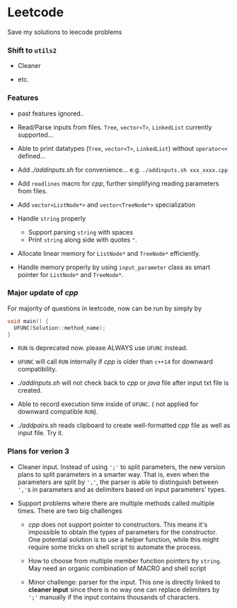 # Leetcode

Save my solutions to leecode problems


### Shift to `utils2`

* Cleaner

* etc.

### Features

* past features ignored..

* Read/Parse inputs from files. `Tree`, `vector<T>`, `LinkedList` currently supported...

* Able to print datatypes (`Tree`, `vector<T>`, `LinkedList`) without `operator<<` defined...

* Add *./addinputs.sh* for convenience... e.g. `./addinputs.sh xxx_xxxx.cpp`

* Add `readlines` macro for *cpp*, further simplifying reading parameters from files.

* Add `vector<ListNode*>` and `vector<TreeNode*>` specialization

* Handle `string` properly
  * Support parsing `string` with spaces
  * Print `string` along side with quotes `"`.

* Allocate linear memory for `ListNode*` and `TreeNode*` efficiently.

* Handle memory properly by using `input_parameter` class as smart pointer for `ListNode*` and `TreeNode*`.


### Major update of *cpp*

For majority of questions in leetcode, now can be run by simply by

```cpp
void main() {
  UFUNC(Solution::method_name);
}
```

* `RUN` is deprecated now. please ALWAYS use `UFUNC` instead.

* `UFUNC` will call `RUN` internally if *cpp* is older than `c++14` for downward compatibility.

* *./addinputs.sh* will not check back to *cpp* or *java* file after input txt file is created.

* Able to record execution time inside of `UFUNC`. ( not applied for downward compatible `RUN`).

* *./addpairs.sh* reads clipboard to create well-formatted *cpp* file as well as input file. Try it.


### Plans for verion 3

* Cleaner input. Instead of using `';'` to split parameters, the new version plans to split parameters in a smarter way. That is, even when the parameters are split by `','`, the parser is able to distinguish between `','`s in parameters and as delimiters based on input parameters' types.

* Support problems where there are multiple methods called multiple times. There are two big challenges

  * *cpp* does not support pointer to constructors. This means it's impossible to obtain the types of parameters for the constructor. One potential solution is to use a helper function, while this might require some tricks on shell script to automate the process.

  * How to choose from multiple member function pointers by `string`. May need an organic combination of MACRO and shell script

  * Minor challenge: parser for the input. This one is directly linked to **cleaner input** since there is no way one can replace delimiters by `';'` manually if the input contains thousands of characters.